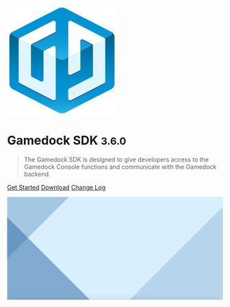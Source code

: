 <!-- _coverpage.md -->

![logo](_images/GamedockLogoMedium.png)

# Gamedock SDK <small>3.6.0</small>

> The Gamedock SDK is designed to give developers access to the Gamedock Console functions and communicate with the Gamedock backend.

[Get Started](#/#gettingStarted)
[Download](https://github.com/azerion/gamedock-sdk/releases)
[Change Log](#change-log)

![background](_images/coverpageBackground.png)
